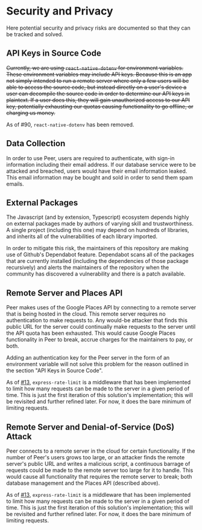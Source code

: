# Security and Privacy

Here potential security and privacy risks are documented so that they can be tracked and solved.

## API Keys in Source Code

~~Currently, we are using `react-native-dotenv` for environment variables. These environment variables may include API keys. Because this is an app not simply intended to run a remote server where only a few users will be able to access the source code, but instead directly on a user's device a user can decompile the source code in order to determine our API keys in plaintext. If a user does this, they will gain unauthorized access to our API key, potentially exhausting our quotas causing functionality to go offline, or charging us money.~~

As of #90, `react-native-dotenv` has been removed.

## Data Collection

In order to use Peer, users are required to authenticate, with sign-in information including their email address. If our database service were to be attacked and breached, users would have their email information leaked. This email information may be bought and sold in order to send them spam emails.

## External Packages

The Javascript (and by extension, Typescript) ecosystem depends highly on external packages made by authors of varying skill and trustworthiness. A single project (including this one) may depend on hundreds of libraries, and inherits all of the vulnerabilities of each library imported.

In order to mitigate this risk, the maintainers of this repository are making use of Github's Dependabot feature. Dependabot scans all of the packages that are currently installed (including the dependencies of those package recursively) and alerts the maintainers of the repository when the community has discovered a vulnerability and there is a patch available.

## Remote Server and Places API

Peer makes uses of the Google Places API by connecting to a remote server that is being hosted in the cloud. This remote server requires no authentication to make requests to. Any would-be attacker that finds this public URL for the server could continually make requests to the server until the API quota has been exhausted. This would cause Google Places functionality in Peer to break, accrue charges for the maintainers to pay, or both.

Adding an authentication key for the Peer server in the form of an environment variable will not solve this problem for the reason outlined in the section "API Keys in Source Code".

As of [#13](https://github.com/Peer-Stevens/peer-server/pull/13), `express-rate-limit` is a middleware that has been implemented to limit how many requests can be made to the server in a given period of time. This is just the first iteration of this solution's implementation; this will be revisited and further refined later. For now, it does the bare minimum of limiting requests.

## Remote Server and Denial-of-Service (DoS) Attack

Peer connects to a remote server in the cloud for certain functionality. If the number of Peer's users grows too large, or an attacker finds the remote server's public URL and writes a malicious script, a continuous barrage of requests could be made to the remote server too large for it to handle. This would cause all functionality that requires the remote server to break; both database management and the Places API (described above).

As of [#13](https://github.com/Peer-Stevens/peer-server/pull/13), `express-rate-limit` is a middleware that has been implemented to limit how many requests can be made to the server in a given period of time. This is just the first iteration of this solution's implementation; this will be revisited and further refined later. For now, it does the bare minimum of limiting requests.
